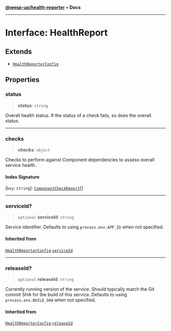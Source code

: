 [**@wesp-up/health-reporter**](../README.md) • **Docs**

---

# Interface: HealthReport

## Extends

- [`HealthReporterConfig`](HealthReporterConfig.md)

## Properties

### status

> **status**: `string`

Overall health status. If the status of a check fails, so does the
overall status.

---

### checks

> **checks**: `object`

Checks to perform against Component dependencies to assess overall
service health.

#### Index Signature

\[`key`: `string`\]: [`ComponentCheckReport`](ComponentCheckReport.md)[]

---

### serviceId?

> `optional` **serviceId**: `string`

Service identifier. Defaults to using `process.env.APP_ID` when not
specified.

#### Inherited from

[`HealthReporterConfig`](HealthReporterConfig.md).[`serviceId`](HealthReporterConfig.md#serviceid)

---

### releaseId?

> `optional` **releaseId**: `string`

Currently running version of the service. Should typically match the Git
commit SHA for the build of this service. Defaults to using
`process.env.BUILD_SHA` when not specified.

#### Inherited from

[`HealthReporterConfig`](HealthReporterConfig.md).[`releaseId`](HealthReporterConfig.md#releaseid)
